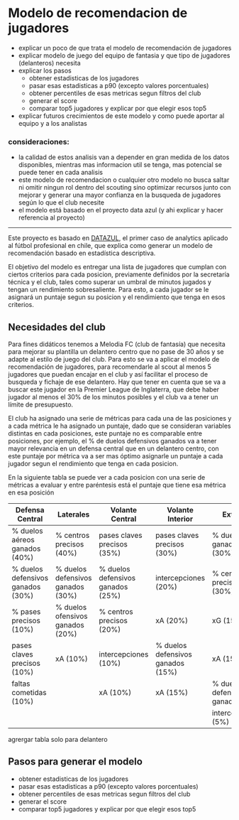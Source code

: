 # Modelo de recomendacion de jugadores

-   explicar un poco de que trata el modelo de recomendación de jugadores
-   explicar modelo de juego del equipo de fantasia y que tipo de jugadores (delanteros) necesita
-   explicar los pasos
    -   obtener estadisticas de los jugadores
    -   pasar esas estadisticas a p90 (excepto valores porcentuales)
    -   obtener percentiles de esas metricas segun filtros del club
    -   generar el score
    -   comparar top5 jugadores y explicar por que elegir esos top5
-   explicar futuros crecimientos de este modelo y como puede aportar al equipo y a los analistas

### consideraciones:

-   la calidad de estos analisis van a depender en gran medida de los datos disponibles, mientras mas informacion util se tenga, mas potencial se puede tener en cada analisis
-   este modelo de recomendacion o cualquier otro modelo no busca saltar ni omitir ningun rol dentro del scouting sino optimizar recursos junto con mejorar y generar una mayor confianza en la busqueda de jugadores según lo que el club necesite
-   el modelo está basado en el proyecto data azul (y ahi explicar y hacer referencia al proyecto)

------------------------------------------------------------------------

Este proyecto es basado en [DATAZUL](https://repositorio.uchile.cl/handle/2250/176550), el primer caso de analytics aplicado al fútbol profesional en chile, que explica como generar un modelo de recomendación basado en estadística descriptiva.

El objetivo del modelo es entregar una lista de jugadores que cumplan con ciertos criterios para cada posicion, previamente definidos por la secretaría técnica y el club, tales como superar un umbral de minutos jugados y tengan un rendimiento sobresaliente. Para esto, a cada jugador se le asignará un puntaje segun su posicion y el rendimiento que tenga en esos criterios.

## Necesidades del club

Para fines didáticos tenemos a Melodia FC (club de fantasía) que necesita para mejorar su plantilla un delantero centro que no pase de 30 años y se adapte al estilo de juego del club. Para esto se va a aplicar el modelo de recomendación de jugadores, para recomendarle al scout al menos 5 jugadores que puedan encajar en el club y así facilitar el proceso de busqueda y fichaje de ese delantero. Hay que tener en cuenta que se va a buscar este jugador en la Premier League de Inglaterra, que debe haber jugador al menos el 30% de los minutos posibles y el club va a tener un límite de presupuesto.

El club ha asignado una serie de métricas para cada una de las posiciones y a cada métrica le ha asignado un puntaje, dado que se consideran variables distintas en cada posiciones, este puntaje no es comparable entre posiciones, por ejemplo, el % de duelos defensivos ganados va a tener mayor relevancia en un defensa central que en un delantero centro, con este puntaje por métrica va a ser mas óptimo asignarle un puntaje a cada jugador segun el rendimiento que tenga en cada posicion.

En la siguiente tabla se puede ver a cada posicion con una serie de métricas a evaluar y entre paréntesis está el puntaje que tiene esa métrica en esa posición

| **Defensa Central**                | **Laterales**                      | Volante Central                    | **Volante Interior**               | **Extremo**                       | **Delantero Centro**              |
|---------|---------|---------|---------|---------|---------|
| \% duelos aéreos ganados (40%)     | \% centros precisos (40%)          | pases claves precisos (35%)        | pases claves precisos (30%)        | \% duelos ganados (30%)           | diferencia Goles - xG (25%)       |
| \% duelos defensivos ganados (30%) | \% duelos defensivos ganados (30%) | \% duelos defensivos ganados (25%) | intercepciones (20%)               | \% centros precisos (30%)         | \% tiros al arco (25%)            |
| \% pases precisos (10%)            | \% duelos ofensivos ganados (20%)  | \% centros precisos (20%)          | xA (20%)                           | xG (15%)                          | \% duelos aéreos ganados (25%)    |
| pases claves precisos (10%)        | xA (10%)                           | intercepciones (10%)               | \% duelos defensivos ganados (15%) | xA (15%)                          | xA (15%)                          |
| faltas cometidas (10%)             |                                    | xA (10%)                           | xA (15%)                           | \% duelos defensivos ganados (5%) | \% duelos defensivos ganados (5%) |
|                                    |                                    |                                    |                                    | intercepciones (5%)               | intercepciones (5%)               |

agrergar tabla solo para delantero

## Pasos para generar el modelo

-   obtener estadisticas de los jugadores
-   pasar esas estadisticas a p90 (excepto valores porcentuales)
-   obtener percentiles de esas metricas segun filtros del club
-   generar el score
-   comparar top5 jugadores y explicar por que elegir esos top5
